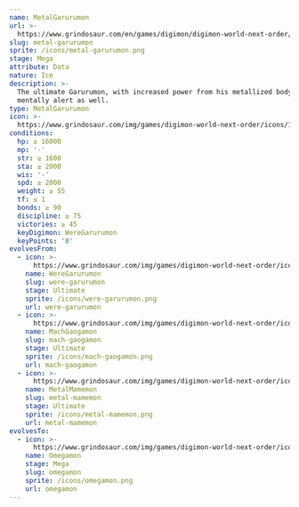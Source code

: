 ```yaml
---
name: MetalGarurumon
url: >-
  https://www.grindosaur.com/en/games/digimon/digimon-world-next-order/digimon/159-metal-garurumon
slug: metal-garurumon
sprite: /icons/metal-garurumon.png
stage: Mega
attribute: Data
nature: Ice
description: >-
  The ultimate Garurumon, with increased power from his metallized body. It's
  mentally alert as well.
type: MetalGarurumon
icon: >-
  https://www.grindosaur.com/img/games/digimon-world-next-order/icons/159-metalgarurumon-icon.png
conditions:
  hp: ≥ 16000
  mp: '-'
  str: ≥ 1600
  sta: ≥ 2000
  wis: '-'
  spd: ≥ 2000
  weight: ≥ 55
  tf: ≤ 1
  bonds: ≥ 90
  discipline: ≥ 75
  victories: ≥ 45
  keyDigimon: WereGarurumon
  keyPoints: '8'
evolvesFrom:
  - icon: >-
      https://www.grindosaur.com/img/games/digimon-world-next-order/icons/113-weregarurumon-icon-small.png
    name: WereGarurumon
    slug: were-garurumon
    stage: Ultimate
    sprite: /icons/were-garurumon.png
    url: were-garurumon
  - icon: >-
      https://www.grindosaur.com/img/games/digimon-world-next-order/icons/125-machgaogamon-icon-small.png
    name: MachGaogamon
    slug: mach-gaogamon
    stage: Ultimate
    sprite: /icons/mach-gaogamon.png
    url: mach-gaogamon
  - icon: >-
      https://www.grindosaur.com/img/games/digimon-world-next-order/icons/130-metalmamemon-icon-small.png
    name: MetalMamemon
    slug: metal-mamemon
    stage: Ultimate
    sprite: /icons/metal-mamemon.png
    url: metal-mamemon
evolvesTo:
  - icon: >-
      https://www.grindosaur.com/img/games/digimon-world-next-order/icons/219-omegamon-icon-small.png
    name: Omegamon
    stage: Mega
    slug: omegamon
    sprite: /icons/omegamon.png
    url: omegamon
---
```


